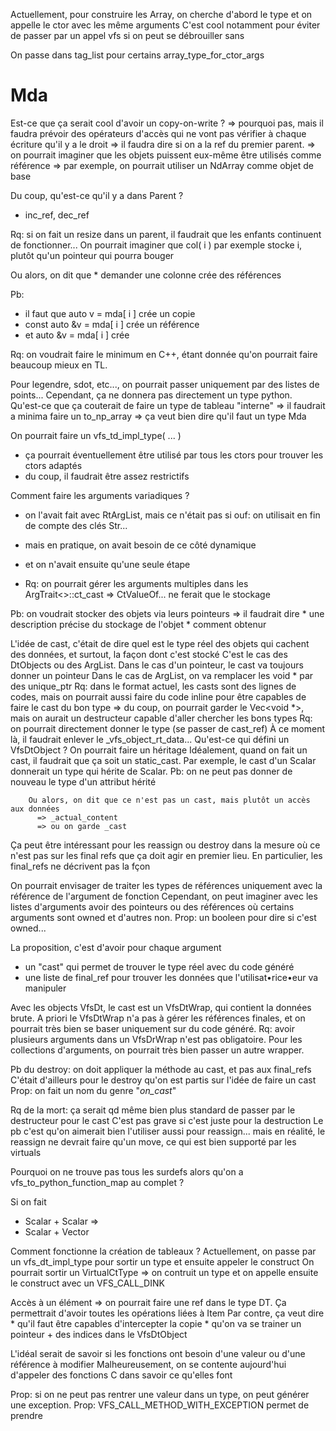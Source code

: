 Actuellement, pour construire les Array, on cherche d'abord le type et on appelle le ctor avec les même arguments
  C'est cool notamment pour éviter de passer par un appel vfs si on peut se débrouiller sans

On passe dans tag_list pour certains array_type_for_ctor_args

Mda
===

Est-ce que ça serait cool d'avoir un copy-on-write ?
  => pourquoi pas, mais il faudra prévoir des opérateurs d'accès qui ne vont pas vérifier à chaque écriture qu'il y a le droit
  => il faudra dire si on a la ref du premier parent.
  => on pourrait imaginer que les objets puissent eux-même être utilisés comme référence 
  => par exemple, on pourrait utiliser un NdArray comme objet de base

Du coup, qu'est-ce qu'il y a dans Parent ?
  * inc_ref, dec_ref

Rq: si on fait un resize dans un parent, il faudrait que les enfants continuent de fonctionner...
  On pourrait imaginer que col( i ) par exemple stocke i, plutôt qu'un pointeur qui pourra bouger

  Ou alors, on dit que 
    * demander une colonne crée des références 

Pb: 
  * il faut que auto v = mda[ i ] crée un copie
  * const auto &v = mda[ i ] crée un référence
  * et auto &v = mda[ i ] crée

Rq: on voudrait faire le minimum en C++, étant donnée qu'on pourrait faire beaucoup mieux en TL.

Pour legendre, sdot, etc..., on pourrait passer uniquement par des listes de points... 
  Cependant, ça ne donnera pas directement un type python.
  Qu'est-ce que ça couterait de faire un type de tableau "interne"
    => il faudrait a minima faire un to_np_array
    => ça veut bien dire qu'il faut un type Mda

On pourrait faire un vfs_td_impl_type( ... )
  * ça pourrait éventuellement être utilisé par tous les ctors pour trouver les ctors adaptés
  * du coup, il faudrait être assez restrictifs

Comment faire les arguments variadiques ?
  * on l'avait fait avec RtArgList, mais ce n'était pas si ouf: on utilisait en fin de compte des clés Str...
  * mais en pratique, on avait besoin de ce côté dynamique
  * et on n'avait ensuite qu'une seule étape 

  * Rq: on pourrait gérer les arguments multiples dans les ArgTrait<>::ct_cast
    =>  CtValueOf... ne ferait que le stockage


Pb: on voudrait stocker des objets via leurs pointeurs
  => il faudrait dire
    * une description précise du stockage de l'objet
    * comment obtenur

L'idée de cast, c'était de dire quel est le type réel des objets qui cachent des données, et surtout, la façon dont c'est stocké
  C'est le cas des DtObjects ou des ArgList.
    Dans le cas d'un pointeur, le cast va toujours donner un pointeur
    Dans le cas de ArgList, on va remplacer les void * par des unique_ptr<cast>
      Rq: dans le format actuel, les casts sont des lignes de codes, mais on pourrait aussi faire du code inline pour être capables de faire le cast du bon type
      => du coup, on pourrait garder le Vec<void *>, mais on aurait un destructeur capable d'aller chercher les bons types
      Rq: on pourrait directement donner le type (se passer de cast_ref)
        À ce moment là, il faudrait enlever le _vfs_object_rt_data...
        Qu'est-ce qui défini un VfsDtObject ?
          On pourrait faire un héritage
        Idéalement, quand on fait un cast, il faudrait que ça soit un static_cast. Par exemple, le cast d'un Scalar donnerait un type qui hérite de Scalar.
        Pb: on ne peut pas donner de nouveau le type d'un attribut hérité

        Ou alors, on dit que ce n'est pas un cast, mais plutôt un accès aux données
          => _actual_content
          => ou on garde _cast



  Ça peut être intéressant pour les reassign ou destroy dans la mesure où ce n'est pas sur les final refs que ça doit agir en premier lieu.
  En particulier, les final_refs ne décrivent pas la fçon 

On pourrait envisager de traiter les types de références uniquement avec la référence de l'argument de fonction
  Cependant, on peut imaginer avec les listes d'arguments avoir des pointeurs ou des références où certains arguments sont owned et d'autres non.
  Prop: un booleen pour dire si c'est owned...

La proposition, c'est d'avoir pour chaque argument
  * un "cast" qui permet de trouver le type réel avec du code généré
  * une liste de final_ref pour trouver les données que l'utilisat•rice•eur va manipuler

Avec les objects VfsDt, le cast est un VfsDtWrap, qui contient la données brute. A priori le VfsDtWrap n'a pas à gérer les références finales, et on pourrait très bien se baser uniquement sur du code généré.
  Rq: avoir plusieurs arguments dans un VfsDrWrap n'est pas obligatoire.
  Pour les collections d'arguments, on pourrait très bien passer un autre wrapper.
  
Pb du destroy: on doit appliquer la méthode au cast, et pas aux final_refs
  C'était d'ailleurs pour le destroy qu'on est partis sur l'idée de faire un cast
  Prop: on fait un nom du genre "_on_cast_"

Rq de la mort: ça serait qd même bien plus standard de passer par le destructeur pour le cast
  C'est pas grave si c'est juste pour la destruction
  Le pb c'est qu'on aimerait bien l'utiliser aussi pour reassign... mais en réalité, le reassign ne devrait faire qu'un move, ce qui est bien supporté par les virtuals

Pourquoi on ne trouve pas tous les surdefs alors qu'on a vfs_to_python_function_map au complet ?
  
Si on fait
  *  Scalar + Scalar => 
  *  Scalar + Vector

Comment fonctionne la création de tableaux ?
  Actuellement, on passe par un vfs_dt_impl_type pour sortir un type et ensuite appeler le construct
    On pourrait sortir un VirtualCtType
  => on contruit un type et on appelle ensuite le construct avec un VFS_CALL_DINK


Accès à un élément
  => on pourrait faire une ref dans le type DT. Ça permettrait d'avoir toutes les opérations liées à Item
  Par contre, ça veut dire 
    * qu'il faut être capables d'intercepter la copie
    * qu'on va se trainer un pointeur + des indices dans le VfsDtObject

L'idéal serait de savoir si les fonctions ont besoin d'une valeur ou d'une référence à modifier
  Malheureusement, on se contente aujourd'hui d'appeler des fonctions C dans savoir ce qu'elles font

Prop: si on ne peut pas rentrer une valeur dans un type, on peut générer une exception.
  Prop: VFS_CALL_METHOD_WITH_EXCEPTION permet de prendre

